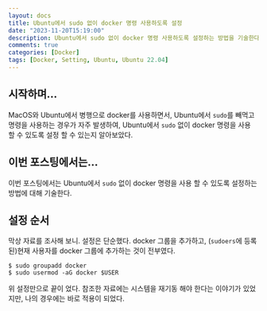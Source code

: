 ```yaml
---
layout: docs
title: Ubuntu에서 sudo 없이 docker 명령 사용하도록 설정
date: "2023-11-20T15:19:00"
description: Ubuntu에서 sudo 없이 docker 명령 사용하도록 설정하는 방법을 기술한다.
comments: true
categories: [Docker]
tags: [Docker, Setting, Ubuntu, Ubuntu 22.04]
---
```


## 시작하며...
MacOS와 Ubuntu에서 병행으로 docker를 사용하면서, Ubuntu에서 `sudo`를 빼먹고 명령을 사용하는 경우가 자주 발생하여,
Ubuntu에서 `sudo` 없이 docker 명령을 사용 할 수 있도록 설정 할 수 있는지 알아보았다.

## 이번 포스팅에서는...
이번 포스팅에서는 Ubuntu에서 `sudo` 없이 docker 명령을 사용 할 수 있도록 설정하는 방법에 대해 기술한다.

## 설정 순서
막상 자료를 조사해 보니. 설정은 단순했다. docker 그룹을 추가하고, (`sudoers`에 등록 된)현재 사용자를 docker 그룹에 추가하는 것이 전부였다.
```shell
$ sudo groupadd docker
$ sudo usermod -aG docker $USER
```

위 설정만으로 끝이 었다. 참조한 자료에는 시스템을 재기동 해야 한다는 이야기가 있었지만, 나의 경우에는 바로 적용이 되었다.
